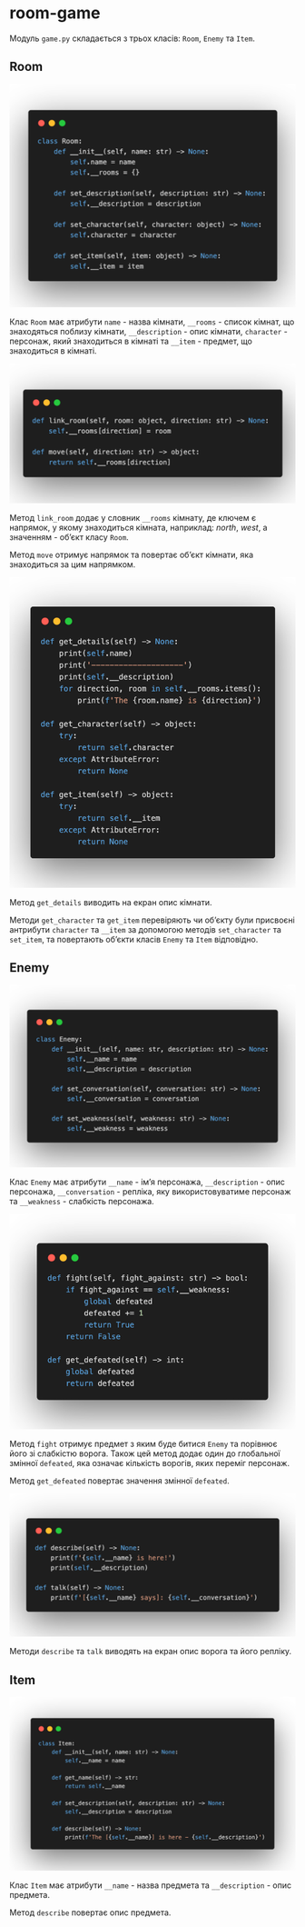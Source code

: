# room-game
Модуль `game.py` складається з трьох класів: `Room`, `Enemy` та `Item`.

## Room
![](screenshots/Room.png)

Клас `Room` має атрибути `name` - назва кімнати, `__rooms` - список кімнат, що знаходяться поблизу кімнати, `__description` - опис кімнати, `character` - персонаж, який знаходиться в кімнаті та `__item` - предмет, що знаходиться в кімнаті.

![](screenshots/Room1.png)

Метод `link_room` додає у словник `__rooms` кімнату, де ключем є напрямок, у якому знаходиться кімната, наприклад: *north*, *west*, а значенням - обʼєкт класу `Room`.

Метод `move` отримує напрямок та повертає обʼєкт кімнати, яка знаходиться за цим напрямком.

![](screenshots/Room2.png)

Метод `get_details` виводить на екран опис кімнати.

Методи `get_character` та `get_item` перевіряють чи обʼєкту були присвоєні антрибути `character` та `__item` за допомогою методів `set_character` та `set_item`, та повертають обʼєкти класів `Enemy` та `Item` відповідно.

## Enemy
![](screenshots/Enemy.png)

Клас `Enemy` має атрибути `__name` - імʼя персонажа, `__description` - опис персонажа, `__conversation` - репліка, яку використовуватиме персонаж та `__weakness` - слабкість персонажа.

![](screenshots/Enemy1.png)

Метод `fight` отримує предмет з яким буде битися `Enemy` та порівнює його зі слабкістю ворога. Також цей метод додає один до глобальної змінної `defeated`, яка означає кількість ворогів, яких переміг персонаж.

Метод `get_defeated` повертає значення змінної `defeated`.

![](screenshots/Enemy2.png)

Методи `describe` та `talk` виводять на екран опис ворога та його репліку.

## Item
![](screenshots/Item.png)

Клас `Item` має атрибути `__name` - назва предмета та `__description` - опис предмета.

Метод `describe` повертає опис предмета.


